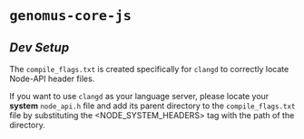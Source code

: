 # `genomus-core-js`

## _Dev Setup_

The `compile_flags.txt` is created specifically for `clangd` to correctly locate Node-API header files.

If you want to use `clangd` as your language server, please locate your **system** `node_api.h` file and add its parent directory to the `compile_flags.txt` file by substituting the <NODE_SYSTEM_HEADERS> tag with the path of the directory.